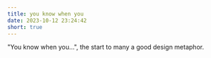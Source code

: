 ```yaml
---
title: you know when you
date: 2023-10-12 23:24:42
short: true
---
```


"You know when you...", the start to many a good design metaphor.
